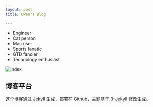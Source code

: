 ```yaml
---
layout: post
title: Owen's Blog

---
```


- Engineer
- Cat person
- Mac user
- Sports fanatic
- GTD fancier
- Technology enthusiast

![index](http://ws2.sinaimg.cn/large/007ozevdgy1fwx122rh3kj32io1w0x6p.jpg)

## 博客平台

这个博客通过 [Jekyll](http://jekyllrb.com/) 生成，部署在 [Github](https://pages.github.com)，主题基于 [3-Jekyll](https://github.com/P233/3-Jekyll) 修改生成。

